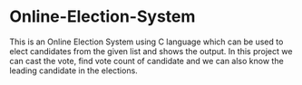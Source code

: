 # Online-Election-System
This is an Online Election System using C language which can be used to elect candidates from the given list and shows the output. In this project we can cast the vote, find vote count of candidate and we can also know the leading candidate in the elections.
